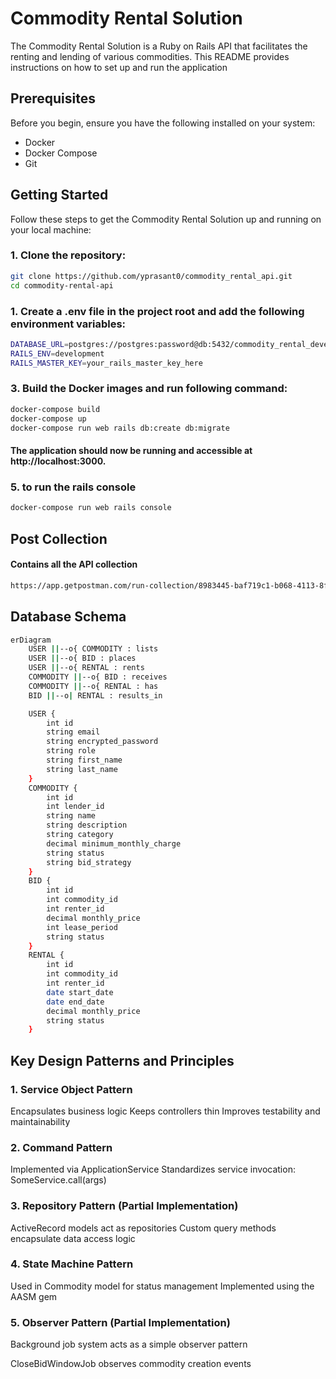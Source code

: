 # Commodity Rental Solution

The Commodity Rental Solution is a Ruby on Rails API that facilitates the renting and lending of various commodities. This README provides instructions on how to set up and run the application

## Prerequisites

Before you begin, ensure you have the following installed on your system:

- Docker
- Docker Compose
- Git

## Getting Started

Follow these steps to get the Commodity Rental Solution up and running on your local machine:

### 1. Clone the repository:
```bash
git clone https://github.com/yprasant0/commodity_rental_api.git
cd commodity-rental-api
```

### 1. Create a .env file in the project root and add the following environment variables:

```bash
DATABASE_URL=postgres://postgres:password@db:5432/commodity_rental_development
RAILS_ENV=development
RAILS_MASTER_KEY=your_rails_master_key_here
```
### 3. Build the Docker images and run following command:
```bash
docker-compose build
docker-compose up
docker-compose run web rails db:create db:migrate
```
#### The application should now be running and accessible at http://localhost:3000.

### 5. to run the rails console
```bash
docker-compose run web rails console
```
## Post Collection

#### Contains all the API collection

```bash
https://app.getpostman.com/run-collection/8983445-baf719c1-b068-4113-8fd4-fec3bbd41f52?action=collection%2Ffork&source=rip_markdown&collection-url=entityId%3D8983445-baf719c1-b068-4113-8fd4-fec3bbd41f52%26entityType%3Dcollection%26workspaceId%3D0e57f0e8-bfe8-4c89-bf61-8ac02fddb2d0
```
## Database Schema

```bash
erDiagram
    USER ||--o{ COMMODITY : lists
    USER ||--o{ BID : places
    USER ||--o{ RENTAL : rents
    COMMODITY ||--o{ BID : receives
    COMMODITY ||--o{ RENTAL : has
    BID ||--o| RENTAL : results_in

    USER {
        int id
        string email
        string encrypted_password
        string role
        string first_name
        string last_name
    }
    COMMODITY {
        int id
        int lender_id
        string name
        string description
        string category
        decimal minimum_monthly_charge
        string status
        string bid_strategy
    }
    BID {
        int id
        int commodity_id
        int renter_id
        decimal monthly_price
        int lease_period
        string status
    }
    RENTAL {
        int id
        int commodity_id
        int renter_id
        date start_date
        date end_date
        decimal monthly_price
        string status
    }
```


## Key Design Patterns and Principles
### 1. Service Object Pattern

Encapsulates business logic
Keeps controllers thin
Improves testability and maintainability

### 2. Command Pattern

Implemented via ApplicationService
Standardizes service invocation: SomeService.call(args)

### 3. Repository Pattern (Partial Implementation)

ActiveRecord models act as repositories
Custom query methods encapsulate data access logic

### 4. State Machine Pattern

Used in Commodity model for status management
Implemented using the AASM gem

### 5. Observer Pattern (Partial Implementation)

Background job system acts as a simple observer pattern

CloseBidWindowJob observes commodity creation events

